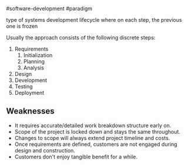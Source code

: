 
#software-development #paradigm 

type of systems development lifecycle where on each step, the previous one is frozen

Usually the approach consists of the following discrete steps:
1. Requirements
	1. Initialization
	2. Planning
	3. Analysis
2. Design
3. Development
4. Testing
5. Deployment

## Weaknesses
- It requires accurate/detailed work breakdown structure early on.
- Scope of the project is locked down and stays the same throughout.
- Changes to scope will always extend project timeline and costs.
- Once requirements are defined, customers are not engaged during design and construction.
- Customers don't enjoy tangible benefit for a while.
